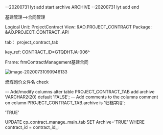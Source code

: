 --20200731 lyt add start
archive ARCHIVE
--20200731 lyt add end



基建管理-->合同管理

Logical Unit:	ProjectContract
View:		&AO.PROJECT_CONTRACT
Package:		&AO.PROJECT_CONTRACT_API

tab：   project_contract_tab 

key_ref:   CONTRACT_ID=GTQDHTJA-006^

Frame:		frmContractManagement基建合同

![image-20200731090946133](D:\Work\Note\log\July\7_31.assets\image-20200731090946133.png)

燃煤询价文件名 check

-- Add/modify columns 
alter table PROJECT_CONTRACT_TAB add archive VARCHAR2(20) default 'FALSE';
-- Add comments to the columns 
comment on column PROJECT_CONTRACT_TAB.archive
  is '归档字段';

'TRUE'

UPDATE cp_contract_manage_main_tab  SET Archive='TRUE' WHERE contract_id = contract_id_;